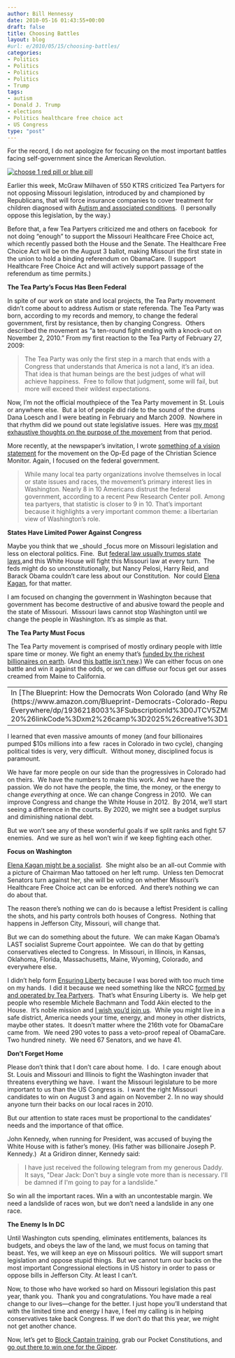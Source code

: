```yaml
---
author: Bill Hennessy
date: 2010-05-16 01:43:55+00:00
draft: false
title: Choosing Battles
layout: blog
#url: e/2010/05/15/choosing-battles/
categories:
- Politics
- Politics
- Politics
- Politics
- Trump
tags:
- autism
- Donald J. Trump
- elections
- Politics healthcare free choice act
- US Congress
type: "post"
---
```


For the record, I do not apologize for focusing on the most important battles facing self-government since the American Revolution.

[![choose 1 red pill or blue pill](https://hennessysview.com/wp-content/uploads/2010/05/choose1redpillorbluepill_thumb.jpg)
](https://hennessysview.com/wp-content/uploads/2010/05/choose1redpillorbluepill.jpg)

Earlier this week, McGraw Milhaven of 550 KTRS criticized Tea Partyers for not opposing Missouri legislation, introduced by and championed by Republicans, that will force insurance companies to cover treatment for children diagnosed with [Autism and associated conditions](https://www.moautismbill.com/).  (I personally oppose this legislation, by the way.)

Before that, a few Tea Partyers criticized me and others on facebook  for not doing “enough” to support the Missouri Healthcare Free Choice act, which recently passed both the House and the Senate. The Healthcare Free Choice Act will be on the August 3 ballot, making Missouri the first state in the union to hold a binding referendum on ObamaCare. (I support Healthcare Free Choice Act and will actively support passage of the referendum as time permits.)

**The Tea Party’s Focus Has Been Federal**

In spite of our work on state and local projects, the Tea Party movement didn’t come about to address Autism or state referenda. The Tea Party was born, according to my records and memory, to change the federal government, first by resistance, then by changing Congress.  Others described the movement as “a ten-round fight ending with a knock-out on November 2, 2010.” From my first reaction to the Tea Party of February 27, 2009:


> The Tea Party was only the first step in a march that ends with a Congress that understands that America is not a land, it’s an idea. That idea is that human beings are the best judges of what will achieve happiness.  Free to follow that judgment, some will fail, but more will exceed their wildest expectations.


Now, I’m not the official mouthpiece of the Tea Party movement in St. Louis or anywhere else.  But a lot of people did ride to the sound of the drums Dana Loesch and I were beating in February and March 2009.  Nowhere in that rhythm did we pound out state legislative issues.  Here was [my most exhaustive thoughts on the purpose of the movement](https://hennessysview.com/2009/03/01/conservatives-have-felt-suppressed-for-a-long-long-time/) from that period.

More recently, at the newspaper’s invitation, I wrote [something of a vision statement](https://www.csmonitor.com/Commentary/Opinion/2010/0423/Tea-party-founder-Why-our-movement-will-succeed-and-why-it-s-good-for-America) for the movement on the Op-Ed page of the Christian Science Monitor. Again, I focused on the federal government.


> While many local tea party organizations involve themselves in local or state issues and races, the movement’s primary interest lies in Washington. Nearly 8 in 10 Americans distrust the federal government, according to a recent Pew Research Center poll. Among tea partyers, that statistic is closer to 9 in 10. That’s important because it highlights a very important common theme: a libertarian view of Washington’s role.


**States Have Limited Power Against Congress**

Maybe you think that we _should _focus more on Missouri legislation and less on electoral politics. Fine.  But [federal law usually trumps state laws](https://www.columbiatribune.com/news/2010/may/04/senate-oks-health-care-referendum/),and this White House will fight this Missouri law at every turn.  The feds might do so unconstitutionally, but Nancy Pelosi, Harry Reid, and Barack Obama couldn’t care less about our Constitution.  Nor could [Elena Kagan](https://www.examiner.com/x-37620-Conservative-Examiner~y2010m5d10-Is-Supreme-Court-nominee-Elena-Kagan-a-selfavowed-socialist?cid=channel-rss-Politics&utm_campaign=oneriot), for that matter.

I am focused on changing the government in Washington because that government has become destructive of and abusive toward the people and the state of Missouri.  Missouri laws cannot stop Washington until we change the people in Washington. It’s as simple as that.

**The Tea Party Must Focus**

The Tea Party movement is comprised of mostly ordinary people with little spare time or money. We fight an enemy that’s [funded by the richest billionaires on earth](https://www.discoverthenetworks.org/individualProfile.asp?indid=977). (And [this battle isn’t new](https://archive.newsmax.com/archives/articles/2002/9/25/191020.shtml).) We can either focus on one battle and win it against the odds, or we can diffuse our focus get our asses creamed from Maine to California.
<table cellpadding="0" cellspacing="0" border="0" >
<tbody >
<tr >

<td valign="top" >In [The Blueprint: How the Democrats Won Colorado (and Why Republicans Everywhere Should Care)](https://www.amazon.com/Blueprint-Democrats-Colorado-Republicans-Everywhere/dp/1936218003%3FSubscriptionId%3D0JTCV5ZMHMF7ZYTXGFR2%26tag%3Dhennesssview-20%26linkCode%3Dxm2%26camp%3D2025%26creative%3D165953%26creativeASIN%3D1936218003)
</td>
</tr>
</tbody>
</table>
I learned that even massive amounts of money (and four billionaires pumped $10s millions into a few  races in Colorado in two cycle), changing political tides is very, very difficult.  Without money, disciplined focus is paramount.

We have far more people on our side than the progressives in Colorado had on theirs.  We have the numbers to make this work. And we have the passion. We do not have the people, the time, the money, or the energy to change _everything_ at once. We can change Congress in 2010.  We can improve Congress and change the White House in 2012.  By 2014, we’ll start seeing a difference in the courts. By 2020, we might see a budget surplus and diminishing national debt.

But we won’t see any of these wonderful goals if we split ranks and fight 57 enemies.  And we sure as hell won’t win if we keep fighting each other.

**Focus on Washington**

[Elena Kagan might be a socialist](https://www.examiner.com/x-37620-Conservative-Examiner~y2010m5d10-Is-Supreme-Court-nominee-Elena-Kagan-a-selfavowed-socialist?cid=channel-rss-Politics&utm_campaign=oneriot).  She might also be an all-out Commie with a picture of Chairman Mao tattooed on her left rump.  Unless ten Democrat Senators turn against her, she will be voting on whether Missouri’s Healthcare Free Choice act can be enforced.  And there’s nothing we can do about that.

The reason there’s nothing we can do is because a leftist President is calling the shots, and his party controls both houses of Congress.  Nothing that happens in Jefferson City, Missouri, will change that.

But we can do something about the future.  We can make Kagan Obama’s LAST socialist Supreme Court appointee.  We can do that by getting conservatives elected to Congress.  In Missouri, in Illinois, in Kansas, Oklahoma, Florida, Massachusetts, Maine, Wyoming, Colorado, and everywhere else.

I didn’t help form [Ensuring Liberty](https://www.libertycaucus.net/) because I was bored with too much time on my hands.  I did it because we need something like the NRCC [formed by and operated by Tea Partyers](https://www.libertycaucus.net/ELBoard.htm).  That’s what Ensuring Liberty is.  We help get people who resemble Michele Bachmann and Todd Akin elected to the House.  It’s noble mission and [I wish you’d join us](https://www.libertycaucus.net/join.htm).  While you might live in a safe district, America needs your time, energy, and money in other districts, maybe other states.  It doesn’t matter where the 216th vote for ObamaCare came from.  We need 290 votes to pass a veto-proof repeal of ObamaCare.  Two hundred ninety.  We need 67 Senators, and we have 41.

**Don’t Forget Home**

Please don’t think that I don’t care about home.  I do.  I care enough about St. Louis and Missouri and Illinois to fight the Washington invader that threatens everything we have.  I want the Missouri legislature to be more important to us than the US Congress is.  I want the right Missouri candidates to win on August 3 and again on November 2. In no way should anyone turn their backs on our local races in 2010.

But our attention to state races must be proportional to the candidates’ needs and the importance of that office.

John Kennedy, when running for President, was accused of buying the White House with is father’s money. (His father was billionaire Joseph P. Kennedy.)  At a Gridiron dinner, Kennedy said:


> I have just received the following telegram from my generous Daddy. It says, "Dear Jack: Don't buy a single vote more than is necessary. I'll be damned if I'm going to pay for a landslide.”


So win all the important races. Win a with an uncontestable margin. We need a landslide of races won, but we don’t need a landslide in any one race.

**The Enemy Is In DC**

Until Washington cuts spending, eliminates entitlements, balances its budgets, and obeys the law of the land, we must focus on taming that beast. Yes, we will keep an eye on Missouri politics.  We will support smart legislation and oppose stupid things.  But we cannot turn our backs on the most important Congressional elections in US history in order to pass or oppose bills in Jefferson City. At least I can’t.

Now, to those who have worked so hard on Missouri legislation this past year, thank you.  Thank you and congratulations. You have made a real change to our lives—change for the better. I just hope you’ll understand that with the limited time and energy I have, I feel my calling is in helping conservatives take back Congress. If we don’t do that this year, we might not get another chance.

Now, let’s get to [Block Captain training](https://stlouisteaparty.com/2010/04/16/3-5-duties-of-a-tea-party-block-captain/), grab our Pocket Constitutions, and [go out there to win one for the Gipper](https://www.youtube.com/watch?v=NIHNUt1gw7A).
